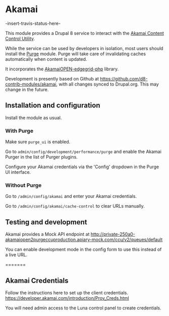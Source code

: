 # Akamai

-insert-travis-status-here-

This module provides a Drupal 8 service to interact with the [Akamai Content
Control Utility](https://developer.akamai.com/api/purge/ccu/overview.html).

While the service can be used by developers in isolation, most users should
install the [Purge](http://drupal.org/project/purge) module. Purge will take
care of invalidating caches automatically when content is updated.

It incorporates the [AkamaiOPEN-edgegrid-php](https://github.com/akamai-open/AkamaiOPEN-edgegrid-php) library.

Development is presently based on Github at https://github.com/d8-contrib-modules/akamai, with all changes synced to Drupal.org. This may change in the future.

## Installation and configuration

Install the module as usual.

### With Purge

Make sure `purge_ui` is enabled.

Go to `admin/config/development/performance/purge` and enable the Akamai Purger
in the list of Purger plugins.

Configure your Akamai credentials via the 'Config' dropdown in the Purge UI
interface.

### Without Purge

Go to `/admin/config/akamai` and enter your Akamai credentials.

Go to `/admin/config/akamai/cache-control` to clear URLs manually.

## Testing and development

Akamai provides a Mock API endpoint at
http://private-250a0-akamaiopen2purgeccuproduction.apiary-mock.com/ccu/v2/queues/default

You can enable development mode in the config form to use this instead of a live URL.

=======

## Akamai Credentials

Follow the instructions here to set up the client credentials.
https://developer.akamai.com/introduction/Prov_Creds.html

You will need admin access to the Luna control panel to create credentials.
